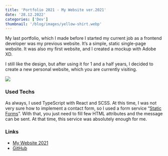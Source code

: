 ```yaml
---
title: 'Portfolio 2021 - My Website ver.2021'
date: '28.12.2022'
categories: ['Dev']
thumbnail: '/blog/images/yellow-shirt.webp'
---
```


My last portfolio, which I made before I started my current job as a frontend developer was my previous website. It’s a simple, static single-page website. It was also my first website, and I created a mockup with Adobe XD.

I still like the design, but after using it for 1 and a half years, I decided to create a new personal website, which you are currently visiting.

<img src="/blog/images/my-website-2021.webp">

### Used Techs

As always, I used TypeScript with React and SCSS. At this time, I was not very sure how to implement a contact form, so I used a form service “[Static Forms](https://www.staticforms.xyz/)”. With that, you just need to fill few HTML attributes and the message can be sent. At that time, this service was absolutely enough for me.

### Links

- [My Website 2021](https://my-web-site-2d168.web.app/)
- [GitHub](https://github.com/kei0528/My-Website)
